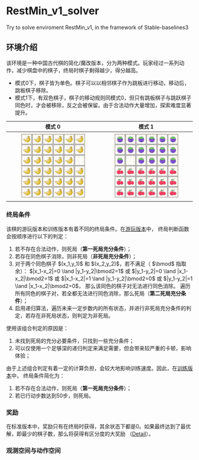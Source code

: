# RestMin_v1_solver
Try to solve enviroment RestMin_v1, in the framework of Stable-baselines3

## 环境介绍
该环境是一种中国古代棋的简化/魔改版本，分为两种模式。玩家经过一系列动作，减少棋盘中的棋子，终局时棋子剩得越少，得分越高。
<ul>
<li>模式0下，棋子皆为单色。棋子可以以相邻棋子作为跳板进行移动，移动后，跳板棋子移除。</li>
<li>模式1下，有双色棋子，棋子的移动规则同模式0，但只有跳板棋子与跳跃棋子同色时，才会被移除，反之会被保留。由于合法动作大量增加，探索难度显著提升。</li>
</ul>

| 模式 0 | 模式 1 |
| :---: | :---: |
| <img src="img/gameplay_mode0.gif" width="75%" height="75%"> | <img src="img/gameplay_mode1.gif" width="75%" height="75%"> |

### 终局条件
该棋的游玩版本和训练版本有着不同的终局条件。在[游玩版本](https://github.com/wwsyan/RestMin_v1_solver/blob/main/env/gameRaw.js#L296)中，
终局判断函数会按顺序进行以下的判定：
<ol>
<li>若不存在合法动作，则死局（<b>第一死局充分条件</b>）；</li>
<li>若存在同色棋子消除，则非死局（<b>非死局充分条件</b>）；</li>
<li>
  对于两个同色棋子 $(x_1,y_1)$ 和 $(x_2,y_2)$，若不满足（ $\bmod$ 指取余）：
  $|x_1-x_2|=0 \land |y_1-y_2|\bmod2=1$ 或
  $|y_1-y_2|=0 \land |x_1-x_2|\bmod2=1$ 或
  $|x_1-x_2|=1 \land |y_1-y_2|\bmod2=0$ 或
  $|y_1-y_2|=1 \land |x_1-x_2|\bmod2=0$，
  那么该同色的棋子对无法进行同色消除。
  遍历所有同色的棋子对，若全都无法进行同色消除，那么死局（<b>第二死局充分条件</b>）；
</li>
<li>启用递归算法，遍历未来一定步数内的所有状态，并进行非死局充分条件的判定，若存在非死局状态，则判定为非死局。</li>
</ol>

使用该组合判定的原因是：
<ol>
<li>未找到死局的充分必要条件，只找到一些充分条件；</li>
<li>可以仅使用一个足够深的递归判定来满足需要，但会带来较严重的卡顿，影响体验；</li>
</ol>

由于上述组合判定有着一定的计算负担，会较大地影响训练速度。因此，在[训练版本](https://github.com/wwsyan/RestMin_v1_solver/blob/main/env/env_pure.py#L181)中，
终局条件简化为：
<ol>
<li>若不存在合法动作，则死局（<b>第一死局充分条件</b>）；</li>
<li>若已行动步数达到50步，则死局。</li>
</ol>

### 奖励
在标准版本中，奖励只有在终局时获得，其余状态下都是0。如果最终达到了最优解，即最少的棋子数，那么将获得有区分度的大奖励
（[Detail](https://github.com/wwsyan/RestMin_v1_solver/blob/main/env/env_pure.py#L184)）。

### 观测空间与动作空间













